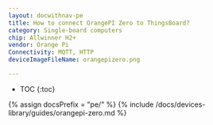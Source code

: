 ```yaml
---
layout: docwithnav-pe
title: How to connect OrangePI Zero to ThingsBoard?
category: Single-board computers
chip: Allwinner H2+
vendor: Orange Pi
Connectivity: MQTT, HTTP
deviceImageFileName: orangepizero.png

---
```


* TOC
{:toc}

{% assign docsPrefix = "pe/" %}
{% include /docs/devices-library/guides/orangepi-zero.md %}